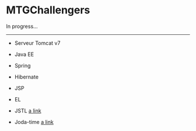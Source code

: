 MTGChallengers
==============

In progress...

--------------

- Serveur Tomcat v7
- Java EE
- Spring
- Hibernate
- JSP
- EL


- JSTL [a link](http://www.jmdoudoux.fr/java/dej/chap-jstl.htm)
- Joda-time [a link](http://www.joda.org/joda-time/userguide.html)
